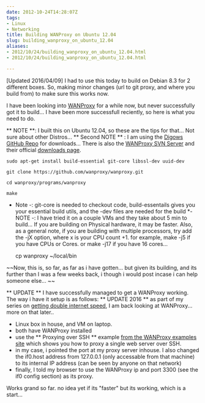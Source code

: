 ```yaml
---
date: 2012-10-24T14:28:07Z
tags:
- Linux
- Networking
title: Building WANProxy on Ubuntu 12.04
slug: building_wanproxy_on_ubuntu_12.04
aliases:
- 2012/10/24/building_wanproxy_on_ubuntu_12.04.html
- 2012/10/24/building_wanproxy_on_ubuntu_12.04.html

---
```

 
 

[Updated 2016/04/09] I had to use this today to build on Debian 8.3 for 2 different boxes. So, making minor changes (url to git proxy, and where you build from) to make sure this works now.

I have been looking into [WANProxy][1] for a while now, but never successfully got it to build... I have been more successfull reciently, so here is what you need to do.

** NOTE **: I built this on Ubuntu 12.04, so these are the tips for that... Not sure about other Distros...
** Second NOTE ** : I am using the [Digows GitHub Repo][2] for downloads... There is also the [WANProxy SVN Server][3] and their official [downloads page][4]. 

    sudo apt-get install build-essential git-core libssl-dev uuid-dev
    
    git clone https://github.com/wanproxy/wanproxy.git
    
    cd wanproxy/programs/wanproxy
    
    make


*  Note -: git-core is needed to checkout code, build-essentails gives you your essential build utils, and the -dev files are needed for the build
*- NOTE -: I have tried it on a couple VMs and they take about  5 min to build... If you are building on Physical hardware, it may be faster. Also, as a general note, if you are building with multiple processors, try add the -jX option, where x is your CPU count +1. for example, make -j5 if you have CPUs or Cores. or make -j17 if you have 16 cores... 

    cp wanproxy ~/local/bin 

~~Now, this is, so far, as far as i have gotten... but given its building, and its further than I was a few weeks back, i though i would post incase i can help someone else... ~~

** UPDATE ** I have successfully managed to get a WANProxy working. The way i have it setup is as follows:
** UPDATE 2016 ** as part of my series on [getting double internet speed][7], I am back looking at WANProxy... more on that later..

* Linux box in house, and VM on laptop.
* both have WANProxy installed
* use the ** Proxying over SSH ** example [from the WANProxy examples site][6] which shows you how to proxy a single web server over SSH. 
* in my case, i pointed the port at my proxy server inhouse. I also changed the if0.host address from 127.0.0.1 (only accessable from that machine) to its internal IP address (can be seen by anyone on that network)
* finally, I told my browser to use the WANProxy ip and port 3300 (see the if0 config section) as its proxy. 

Works grand so far. no idea yet if its "faster" but its working, which is a start...

[1]:http://www.wanproxy.org
[2]:http://github.com/diegows/wanproxy
[3]:http://wanproxy.org/svn/trunk
[4]:http://wanproxy.org/get.shtml
[5]:https://github.com/diegows/wanproxy/issues/1
[6]:http://wanproxy.org/examples.shtml
[7]:https://www.tiernanotoole.ie/tag/Projects/
